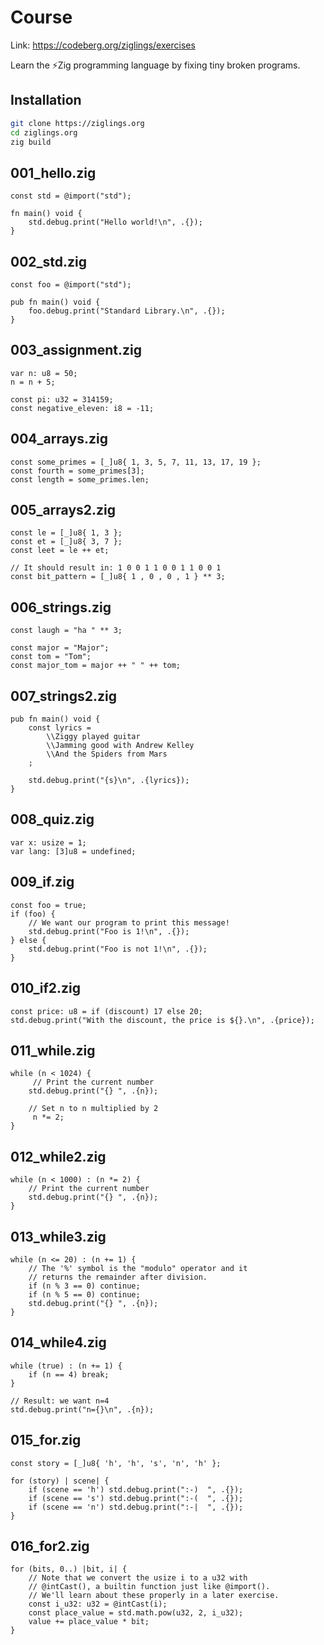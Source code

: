 # Course

Link: https://codeberg.org/ziglings/exercises  

Learn the ⚡Zig programming language by fixing tiny broken programs.

## Installation

```bash
git clone https://ziglings.org
cd ziglings.org
zig build
```

## 001_hello.zig

```zig
const std = @import("std");

fn main() void {
    std.debug.print("Hello world!\n", .{});
}
```

## 002_std.zig

```zig
const foo = @import("std");

pub fn main() void {
    foo.debug.print("Standard Library.\n", .{});
}
```

## 003_assignment.zig

```zig
var n: u8 = 50;
n = n + 5;

const pi: u32 = 314159;
const negative_eleven: i8 = -11;
```

## 004_arrays.zig

```zig
const some_primes = [_]u8{ 1, 3, 5, 7, 11, 13, 17, 19 };
const fourth = some_primes[3];
const length = some_primes.len;
```

## 005_arrays2.zig

```zig
const le = [_]u8{ 1, 3 };
const et = [_]u8{ 3, 7 };
const leet = le ++ et;

// It should result in: 1 0 0 1 1 0 0 1 1 0 0 1
const bit_pattern = [_]u8{ 1 , 0 , 0 , 1 } ** 3;
```

## 006_strings.zig

```zig
const laugh = "ha " ** 3;

const major = "Major";
const tom = "Tom";
const major_tom = major ++ " " ++ tom;
```

## 007_strings2.zig

```zig
pub fn main() void {
    const lyrics =
        \\Ziggy played guitar
        \\Jamming good with Andrew Kelley
        \\And the Spiders from Mars
    ;

    std.debug.print("{s}\n", .{lyrics});
}
```

## 008_quiz.zig

```zig
var x: usize = 1;
var lang: [3]u8 = undefined;
```

## 009_if.zig

```zig
const foo = true;
if (foo) {
    // We want our program to print this message!
    std.debug.print("Foo is 1!\n", .{});
} else {
    std.debug.print("Foo is not 1!\n", .{});
}
```

## 010_if2.zig

```zig
const price: u8 = if (discount) 17 else 20;
std.debug.print("With the discount, the price is ${}.\n", .{price});
```

## 011_while.zig

```zig
while (n < 1024) {
     // Print the current number
    std.debug.print("{} ", .{n});

    // Set n to n multiplied by 2
     n *= 2;
}
```

## 012_while2.zig

```zig
while (n < 1000) : (n *= 2) {
    // Print the current number
    std.debug.print("{} ", .{n});
}
```

## 013_while3.zig

```zig
while (n <= 20) : (n += 1) {
    // The '%' symbol is the "modulo" operator and it
    // returns the remainder after division.
    if (n % 3 == 0) continue;
    if (n % 5 == 0) continue;
    std.debug.print("{} ", .{n});
}
```

## 014_while4.zig

```zig
while (true) : (n += 1) {
    if (n == 4) break;
}

// Result: we want n=4
std.debug.print("n={}\n", .{n});
```

## 015_for.zig

```zig
const story = [_]u8{ 'h', 'h', 's', 'n', 'h' };

for (story) | scene| {
    if (scene == 'h') std.debug.print(":-)  ", .{});
    if (scene == 's') std.debug.print(":-(  ", .{});
    if (scene == 'n') std.debug.print(":-|  ", .{});
}
```

## 016_for2.zig

```zig
for (bits, 0..) |bit, i| {
    // Note that we convert the usize i to a u32 with
    // @intCast(), a builtin function just like @import().
    // We'll learn about these properly in a later exercise.
    const i_u32: u32 = @intCast(i);
    const place_value = std.math.pow(u32, 2, i_u32);
    value += place_value * bit;
}
```
